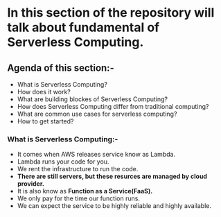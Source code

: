 # In this section of the repository will talk about fundamental of Serverless Computing.

## Agenda of this section:-
* What is Serverless Computing?
* How does it work?
* What are building blockes of Serverless Computing?
* How does Serverless Computing differ from traditional computing?
* What are common use cases for serverless computing?
* How to get started?

### What is Serverless Computing:-
* It comes when AWS releases service know as Lambda.
* Lambda runs your code for you.
* We rent the infrastructure to run the code.
* **There are still servers, but these resurces are managed by cloud provider.**
* It is also know as **Function as a Service(FaaS).**
* We only pay for the time our function runs.
* We can expect the service to be highly reliable and highly available.

